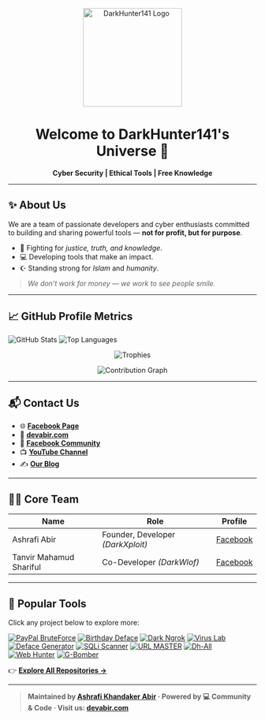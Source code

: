 <div align="center">
  <a href="https://youtube.com/channel/UCkSB55ezk_2vPVwoqmPVZwg" target="_blank">
    <img src="dh141.png" width="200" alt="DarkHunter141 Logo" />
  </a>

  <h1>Welcome to DarkHunter141's Universe 🌌</h1>

  <p><strong>Cyber Security | Ethical Tools | Free Knowledge</strong></p>
</div>

---

## ✨ About Us

We are a team of passionate developers and cyber enthusiasts committed to building and sharing powerful tools — **not for profit, but for purpose**.

- 🔐 Fighting for *justice, truth, and knowledge*.
- 💻 Developing tools that make an impact.
- ☪️ Standing strong for *Islam* and *humanity*.

> *We don’t work for money — we work to see people smile.*

---

## 📈 GitHub Profile Metrics

![GitHub Stats](https://github-readme-stats.vercel.app/api?username=darkhunter141&show_icons=true&theme=radical)
![Top Languages](https://github-readme-stats.vercel.app/api/top-langs/?username=darkhunter141&layout=compact&theme=radical)

<p align="center">
  <img src="https://github-profile-trophy.vercel.app/?username=darkhunter141&theme=onestar&margin-w=10&no-frame=true" alt="Trophies">
</p>

<p align="center">
  <img src="https://github-readme-activity-graph.vercel.app/graph?username=darkhunter141&theme=react-dark" alt="Contribution Graph">
</p>



---

## 📬 Contact Us

- 🌐 [**Facebook Page**](https://www.facebook.com/darkhunter141/)
- 🧠 [**devabir.com**](https://devabir.com)
- 👥 [**Facebook Community**](https://www.facebook.com/groups/428641821766559/?ref=share)
- 📺 [**YouTube Channel**](https://youtube.com/channel/UCkSB55ezk_2vPVwoqmPVZwg)
- ✍️ [**Our Blog**](https://darkhunt3r141.blogspot.com/?m=1)

---

## 👨‍💻 Core Team

| Name | Role | Profile |
|------|------|---------|
| Ashrafi Abir | Founder, Developer *(DarkXploit)* | [Facebook](https://devabir.com) |
| Tanvir Mahamud Shariful | Co-Developer *(DarkWlof)* | [Facebook](https://www.facebook.com/tanvirmahamud.shariful.3) |

---

## 🧰 Popular Tools

Click any project below to explore more:

[![PayPal BruteForce](https://github-readme-stats.vercel.app/api/pin/?username=darkhunter141&repo=PayPal-BruteForce)](https://github.com/darkhunter141/PayPal-BruteForce)
[![Birthday Deface](https://github-readme-stats.vercel.app/api/pin/?username=darkhunter141&repo=Birthday-Deface)](https://github.com/darkhunter141/Birthday-Deface)
[![Dark Ngrok](https://github-readme-stats.vercel.app/api/pin/?username=darkhunter141&repo=Dark-Ngrok)](https://github.com/darkhunter141/Dark-Ngrok)
[![Virus Lab](https://github-readme-stats.vercel.app/api/pin/?username=darkhunter141&repo=Virus-Lab)](https://github.com/darkhunter141/Virus-Lab)
[![Deface Generator](https://github-readme-stats.vercel.app/api/pin/?username=darkhunter141&repo=Deface-Page-Generator)](https://github.com/darkhunter141/Deface-Page-Generator)
[![SQLi Scanner](https://github-readme-stats.vercel.app/api/pin/?username=darkhunter141&repo=SQLi-Scanner)](https://github.com/darkhunter141/SQLi-Scanner)
[![URL MASTER](https://github-readme-stats.vercel.app/api/pin/?username=darkhunter141&repo=URL-MASTER)](https://github.com/darkhunter141/URL-MASTER)
[![Dh-All](https://github-readme-stats.vercel.app/api/pin/?username=darkhunter141&repo=Dh-All)](https://github.com/darkhunter141/Dh-All)
[![Web Hunter](https://github-readme-stats.vercel.app/api/pin/?username=darkhunter141&repo=Web-Hunter)](https://github.com/darkhunter141/Web-Hunter)
[![G-Bomber](https://github-readme-stats.vercel.app/api/pin/?username=darkhunter141&repo=G-Bomber-141-2.0)](https://github.com/darkhunter141/G-Bomber-141-2.0)

👉 [**Explore All Repositories →**](https://github.com/darkhunter141?tab=repositories)

---



> **Maintained by [Ashrafi Khandaker Abir](https://devabir.com) · Powered by 💻 Community & Code · Visit us: [devabir.com](https://devabir.com)**
